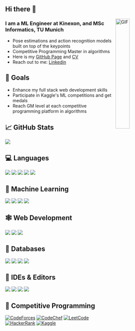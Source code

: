 ## Hi there 👋

</p>

<img align="right" width = 30% alt="GIF" src="https://media.tenor.com/flflC6GFzO8AAAAM/sultan-alrefaei-programmer.gif" />

### I am a ML Engineer at Kinexon, and MSc Informatics, TU Munich

- Pose estimations and action recognition models built on top of the keypoints
- Competitive Programming Master in algorithms
- Here is my [GitHub Page](https://metehkaya.github.io/) and [CV](https://metehkaya.github.io/data/MetehanKaya_CV.pdf)
- Reach out to me: [Linkedin](https://www.linkedin.com/in/kayametehan/)

## 🚀 Goals

- Enhance my full stack web development skills
- Participate in Kaggle's ML competitions and get medals
- Reach GM level at each competitive programming platform in algorithms

## &#x1f4c8; GitHub Stats

<p><img src="https://github-readme-streak-stats.herokuapp.com/?user=metehkaya" /></p>

## 💻 Languages

<p float="left">
  <img src="https://img.shields.io/badge/c++-%2300599C.svg?style=for-the-badge&logo=c%2B%2B&logoColor=white"/>
  <img src="https://img.shields.io/badge/python-3670A0?style=for-the-badge&logo=python&logoColor=yellow"/>
  <img src="https://img.shields.io/badge/java-%23ED8B00.svg?style=for-the-badge&logo=openjdk&logoColor=white"/>
  <img src="https://img.shields.io/badge/go-%2300ADD8.svg?style=for-the-badge&logo=go&logoColor=white"/>
  <img src="https://img.shields.io/badge/r-%23276DC3.svg?style=for-the-badge&logo=r&logoColor=white"/>

## 🤖 Machine Learning

<p float="left">
  <img src="https://img.shields.io/badge/PyTorch-%23EE4C2C.svg?style=for-the-badge&logo=PyTorch&logoColor=white"/>
  <img src="https://img.shields.io/badge/TensorFlow-FF6F00?style=for-the-badge&logo=TensorFlow&logoColor=white"/>
  <img src="https://img.shields.io/badge/Keras-%23D00000.svg?style=for-the-badge&logo=Keras&logoColor=white"/>
  <img src="https://img.shields.io/badge/scikit--learn-%23F7931E.svg?style=for-the-badge&logo=scikit-learn&logoColor=blue"/>

## 🕸 Web Development

<p float="left">
  <img src="https://img.shields.io/badge/express.js-%23404d59.svg?style=for-the-badge&logo=express&logoColor=%2361DAFB"/>
  <img src="https://img.shields.io/badge/react-%2320232a.svg?style=for-the-badge&logo=react&logoColor=%2361DAFB"/>
  <img src="https://img.shields.io/badge/node.js-6DA55F?style=for-the-badge&logo=node.js&logoColor=white"/>

## 💾 Databases

<p float="left">
  <img src="https://img.shields.io/badge/mysql-%2300f.svg?style=for-the-badge&logo=mysql&logoColor=white"/>
  <img src="https://img.shields.io/badge/redis-%23DD0031.svg?style=for-the-badge&logo=redis&logoColor=white"/>
  <img src="https://img.shields.io/badge/MongoDB-%234ea94b.svg?style=for-the-badge&logo=mongodb&logoColor=white"/>
  <img src="https://img.shields.io/badge/postgres-%23316192.svg?style=for-the-badge&logo=postgresql&logoColor=white"/>

## 🔧 IDEs & Editors

<p float="left">
  <img src="https://img.shields.io/badge/Visual%20Studio%20Code-0078d7.svg?style=for-the-badge&logo=visual-studio-code&logoColor=white"/>
  <img src="https://img.shields.io/badge/pycharm-143?style=for-the-badge&logo=pycharm&logoColor=green&color=black"/>
  <img src="https://img.shields.io/badge/Eclipse-FE7A16.svg?style=for-the-badge&logo=Eclipse&logoColor=purple&color=orange"/>
  <img src="https://img.shields.io/badge/IntelliJIDEA-000000.svg?style=for-the-badge&logo=intellij-idea&logoColor=white"/>

## 🏁 Competitive Programming

<p float="left">
<a href="https://codeforces.com/profile/Mefarnis"><img src="https://img.shields.io/badge/Codeforces-445f9d?style=for-the-badge&logo=Codeforces&logoColor=yellow" alt="CodeForces" /></a>
<a href="https://www.codechef.com/users/mefarnis"><img src="https://img.shields.io/badge/CodeChef-%23964B00.svg?style=for-the-badge&logo=CodeChef&logoColor=white" alt="CodeChef" /></a>
<a href="https://leetcode.com/mefarnis/"><img src="https://img.shields.io/badge/LeetCode-000000?style=for-the-badge&logo=LeetCode&logoColor=#d16c06" alt="LeetCode" /></a>
<a href="https://www.hackerrank.com/SoloTurk"><img src="https://img.shields.io/badge/-Hackerrank-2EC866?style=for-the-badge&logo=HackerRank&logoColor=black" alt="HackerRank" /></a>
<a href="https://www.kaggle.com/mefarnis"><img src="https://img.shields.io/badge/Kaggle-035a7d?style=for-the-badge&logo=kaggle&logoColor=white" alt="Kaggle" /></a>

</p>
